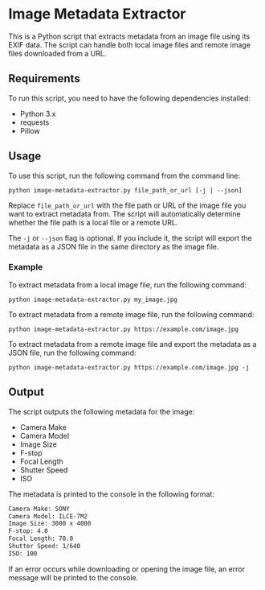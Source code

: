 # Image Metadata Extractor

This is a Python script that extracts metadata from an image file using its EXIF data. The script can handle both local image files and remote image files downloaded from a URL.

## Requirements

To run this script, you need to have the following dependencies installed:

- Python 3.x
- requests
- Pillow

## Usage

To use this script, run the following command from the command line:

`python image-metadata-extractor.py file_path_or_url [-j | --json]`

Replace `file_path_or_url` with the file path or URL of the image file you want to extract metadata from. The script will automatically determine whether the file path is a local file or a remote URL.

The `-j` or `--json` flag is optional. If you include it, the script will export the metadata as a JSON file in the same directory as the image file.

### Example

To extract metadata from a local image file, run the following command:

`python image-metadata-extractor.py my_image.jpg`

To extract metadata from a remote image file, run the following command:

`python image-metadata-extractor.py https://example.com/image.jpg`

To extract metadata from a remote image file and export the metadata as a JSON file, run the following command:

`python image-metadata-extractor.py https://example.com/image.jpg -j`

## Output

The script outputs the following metadata for the image:

- Camera Make
- Camera Model
- Image Size
- F-stop
- Focal Length
- Shutter Speed
- ISO

The metadata is printed to the console in the following format:

```bash
Camera Make: SONY
Camera Model: ILCE-7M2
Image Size: 3000 x 4000
F-stop: 4.0
Focal Length: 70.0
Shutter Speed: 1/640
ISO: 100
```


If an error occurs while downloading or opening the image file, an error message will be printed to the console.
